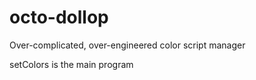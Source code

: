 # octo-dollop
Over-complicated, over-engineered color script manager

setColors is the main program
